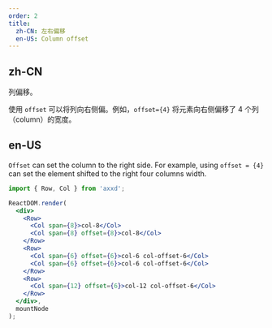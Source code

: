 ```yaml
---
order: 2
title:
  zh-CN: 左右偏移
  en-US: Column offset
---
```


## zh-CN

列偏移。

使用 `offset` 可以将列向右侧偏。例如，`offset={4}` 将元素向右侧偏移了 4 个列（column）的宽度。

## en-US

`Offset` can set the column to the right side. For example, using `offset = {4}` can set the element shifted to the right four columns width.

````jsx
import { Row, Col } from 'axxd';

ReactDOM.render(
  <div>
    <Row>
      <Col span={8}>col-8</Col>
      <Col span={8} offset={8}>col-8</Col>
    </Row>
    <Row>
      <Col span={6} offset={6}>col-6 col-offset-6</Col>
      <Col span={6} offset={6}>col-6 col-offset-6</Col>
    </Row>
    <Row>
      <Col span={12} offset={6}>col-12 col-offset-6</Col>
    </Row>
  </div>,
  mountNode
);
````
